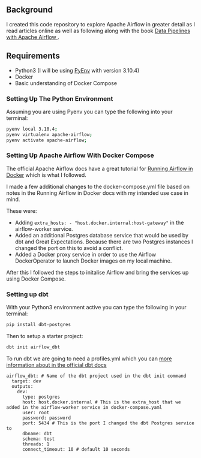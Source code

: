 ## Background

I created this code repository to explore Apache Airflow in greater detail as I read articles online as well as following along with the book [Data Pipelines with Apache Airflow ](https://www.manning.com/books/data-pipelines-with-apache-airflow).

## Requirements

- Python3 (I will be using [PyEnv](https://github.com/pyenv/pyenv) with version 3.10.4)
- Docker
- Basic understanding of Docker Compose

### Setting Up The Python Environment

Assuming you are using Pyenv you can type the following into your terminal:

```zsh
pyenv local 3.10.4;
pyenv virtualenv apache-airflow;
pyenv activate apache-airflow;
```

### Setting Up Apache Airflow With Docker Compose

The official Apache Airflow docs have a great tutorial for [Running Airflow in Docker](https://airflow.apache.org/docs/apache-airflow/stable/start/docker.html) which is what I followed.

I made a few additional changes to the docker-compose.yml file based on notes in the Running Airflow in Docker docs with my intended use case in mind.

These were:

- Adding `extra_hosts: - "host.docker.internal:host-gateway"` in the airflow-worker service. 
- Added an additional Postgres database service that would be used by dbt and Great Expectations. Because there are two Postgres instances I changed the port on this to avoid a conflict.
- Added a Docker proxy service in order to use the Airflow DockerOperator to launch Docker images on my local machine.

After this I followed the steps to initalise Airflow and bring the services up using Docker Compose.

### Setting up dbt

With your Python3 environment active you can type the following in your terminal:

```zsh
pip install dbt-postgres
```

Then to setup a starter project:

```zsh
dbt init airflow_dbt
```

To run dbt we are going to need a profiles.yml which you can [more information about in the official dbt docs](https://docs.getdbt.com/reference/warehouse-profiles/postgres-profile)

```
airflow_dbt: # Name of the dbt project used in the dbt init command
  target: dev
  outputs:
    dev:
      type: postgres
      host: host.docker.internal # This is the extra_host that we added in the airflow-worker service in docker-compose.yaml
      user: root
      password: password
      port: 5434 # This is the port I changed the dbt Postgres service to
      dbname: dbt
      schema: test
      threads: 1
      connect_timeout: 10 # default 10 seconds
```